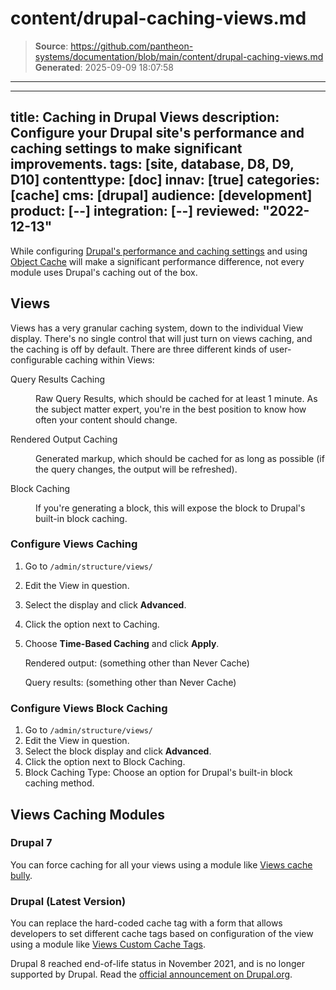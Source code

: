 # content/drupal-caching-views.md

> **Source**: https://github.com/pantheon-systems/documentation/blob/main/content/drupal-caching-views.md
> **Generated**: 2025-09-09 18:07:58

---

---
title: Caching in Drupal Views
description: Configure your Drupal site's performance and caching settings to make significant improvements.
tags: [site, database, D8, D9, D10]
contenttype: [doc]
innav: [true]
categories: [cache]
cms: [drupal]
audience: [development]
product: [--]
integration: [--]
reviewed: "2022-12-13"
---
While configuring [Drupal's performance and caching settings](/drupal-cache) and using [Object Cache](/object-cache/drupal) will make a significant performance difference, not every module uses Drupal's caching out of the box.

## Views

Views has a very granular caching system, down to the individual View display. There's no single control that will just turn on views caching, and the caching is off by default. There are three different kinds of user-configurable caching within Views:

<dl>

<dt>Query Results Caching</dt>

<dd>

Raw Query Results, which should be cached for at least 1 minute. As the subject matter expert, you're in the best position to know how often your content should change.

</dd>

<dt>Rendered Output Caching</dt>

<dd>

Generated markup, which should be cached for as long as possible (if the query changes, the output will be refreshed).

</dd>

<dt>Block Caching</dt>

<dd>

If you're generating a block, this will expose the block to Drupal's built-in block caching.

</dd>

</dl>

### Configure Views Caching

1. Go to `/admin/structure/views/`
1. Edit the View in question.
1. Select the display and click **Advanced**.
1. Click the option next to Caching.
1. Choose **Time-Based Caching** and click **Apply**.

   Rendered output: (something other than Never Cache)

   Query results: (something other than Never Cache)

### Configure Views Block Caching

1. Go to `/admin/structure/views/`
1. Edit the View in question.
1. Select the block display and click **Advanced**.
1. Click the option next to Block Caching.
1. Block Caching Type: Choose an option for Drupal's built-in block caching method.

## Views Caching Modules

### Drupal 7
You can force caching for all your views using a module like [Views cache bully](https://drupal.org/project/views_cache_bully).

### Drupal (Latest Version)
You can replace the hard-coded cache tag with a form that allows developers to set different cache tags based on configuration of the view using a module like [Views Custom Cache Tags](https://www.drupal.org/docs/drupal-apis/cache-api/cache-tags).

<Alert title="Note"  type="info" >

Drupal 8 reached end-of-life status in November 2021, and is no longer supported by Drupal. Read the [official announcement on Drupal.org](https://www.drupal.org/psa-2021-06-29).

</Alert>
